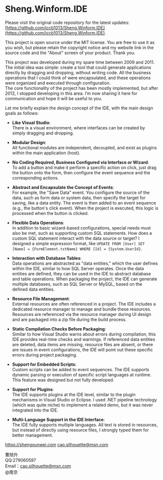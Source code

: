 # Sheng.Winform.IDE

Please visit the original code repository for the latest updates: [https://github.com/iccb1013/Sheng.Winform.IDE](https://github.com/iccb1013/Sheng.Winform.IDE).

This project is open source under the MIT license. You are free to use it as you wish, but please retain the copyright notice and my website link in the source code and the "About" screen of your product. Thank you.

This project was developed during my spare time between 2009 and 2011. The initial idea was simple: create a tool that could generate applications directly by dragging and dropping, without writing code. All the business operations that I could think of were encapsulated, and these operations were organized and executed through configuration.  
The core functionality of the project has been mostly implemented, but after 2012, I stopped developing in this area. I’m now sharing it here for communication and hope it will be useful to you.

Let me briefly explain the design concept of the IDE, with the main design goals as follows:

- **Like Visual Studio**:  
  There is a visual environment, where interfaces can be created by simply dragging and dropping.
  
- **Modular Design**:  
  All functional modules are independent, decoupled, and exist as plugins within the main application (host).

- **No Coding Required, Business Configured via Interface or Wizard**:  
  To add a button and make it perform a specific action on click, just drag the button onto the form, then configure the event sequence and the corresponding actions.

- **Abstract and Encapsulate the Concept of Events**:  
  For example, the "Save Data" event. You configure the source of the data, such as form data or system data, then specify the target for saving, like a data entity. The event is then added to an event sequence (e.g., the button's click event). When the project is executed, this logic is processed when the button is clicked.

- **Flexible Data Operations**:  
  In addition to basic wizard-based configurations, special needs must also be met, such as supporting custom SQL statements. How does a custom SQL statement interact with the data source or target? I designed a simple expression format, like `UPDATE FROM [User] SET [Name] = {FormElement.txtName} WHERE [Id] = {System.UserId}`.

- **Interaction with Database Tables**:  
  Data operations are abstracted as "data entities," which the user defines within the IDE, similar to how SQL Server operates. Once the data entities are defined, they can be used in the IDE to abstract database and table operations. When packaging the project, the IDE can generate multiple databases, such as SQL Server or MySQL, based on the defined data entities.

- **Resource File Management**:  
  External resources are often referenced in a project. The IDE includes a dedicated resource manager to manage and bundle these resources. Resources are referenced via the resource manager during UI design and are packaged into a zip file during the build process.

- **Static Compilation Checks Before Packaging**:  
  Similar to how Visual Studio warns about errors during compilation, this IDE provides real-time checks and warnings. If referenced data entities are deleted, data items are missing, resource files are absent, or there are issues in event configurations, the IDE will point out these specific errors during project packaging.

- **Support for Embedded Scripts**:  
  Custom scripts can be added to event sequences. The IDE supports dynamic parsing or execution of specific script languages at runtime. This feature was designed but not fully developed.

- **Support for Plugins**:  
  The IDE supports plugins at the IDE level, similar to the plugin mechanisms in Visual Studio or Eclipse. I used .NET pipeline technology (which was quite niche) to implement a related demo, but it was never integrated into the IDE.

- **Multi-Language Support in the IDE Interface**:  
  The IDE fully supports multiple languages. All text is stored in resources, but instead of directly using resource files, I strongly typed them for better management.


https://shengxunwei.com
cao.silhouette@msn.com

曹旭升  
QQ:279060597  
Email：cao.silhouette@msn.com  
@南京 

